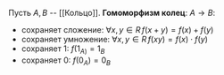 Пусть $A, B$ -- [[Кольцо]].
**Гомоморфизм колец**: $A \rightarrow B$:
- сохраняет сложение: $\forall x, y \in R \, f(x + y) = f(x) + f(y)$
- сохраняет умножение: $\forall x, y \in R \, f(xy) = f(x) \cdot f(y)$
- сохраняет 1: $f(1_{A)} = 1_B$
- сохраняет 0: $f(0_{A}) = 0_B$
